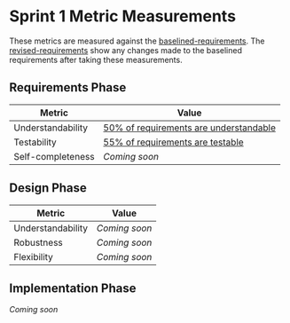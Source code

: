 # Sprint 1 Metric Measurements

These metrics are measured against the [baselined-requirements](./baselined-requirements.md). The [revised-requirements](./revised-requirements.md) show any changes made to the baselined requirements after taking these measurements.


## Requirements Phase

Metric | Value
--- | ---
Understandability | [50% of requirements are understandable](./understandability-measurements.md)
Testability | [55% of requirements are testable](./testability-measurements.md)
Self-completeness | *Coming soon*


## Design Phase

Metric | Value
--- | ---
Understandability | *Coming soon*
Robustness | *Coming soon*
Flexibility | *Coming soon*


## Implementation Phase

*Coming soon*